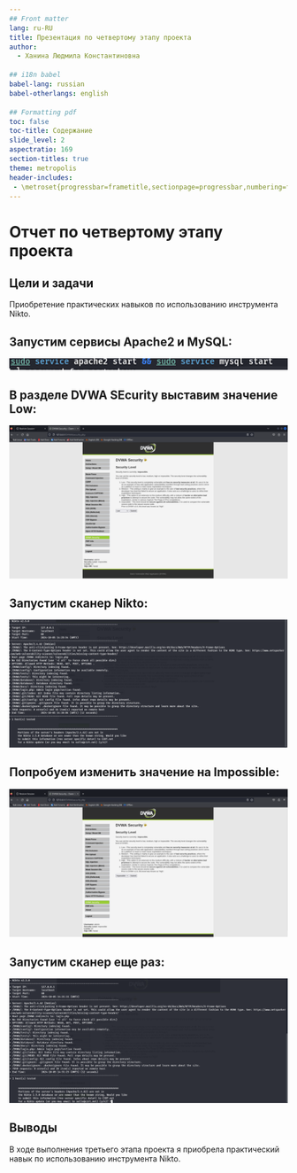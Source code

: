 ```yaml
---
## Front matter
lang: ru-RU
title: Презентация по четвертому этапу проекта
author:
  - Ханина Людмила Константиновна

## i18n babel
babel-lang: russian
babel-otherlangs: english

## Formatting pdf
toc: false
toc-title: Содержание
slide_level: 2
aspectratio: 169
section-titles: true
theme: metropolis
header-includes:
 - \metroset{progressbar=frametitle,sectionpage=progressbar,numbering=fraction}
---
```


#  Отчет по четвертому этапу проекта

## Цели и задачи

Приобретение практических навыков по использованию инструмента Nikto.

## Запустим сервисы Apache2 и MySQL:
![Запуск сервисов](images/1.png)

## В разделе DVWA SEcurity выставим значение Low:
![Замена значения](images/2.png)

## Запустим сканер Nikto:
![Запуск сканера](images/3.png)

## Попробуем изменить значение на Impossible:
![Замена значения](images/4.png)

## Запустим сканер еще раз:
![Повторный запуск канера](images/5.png)


## Выводы
В ходе выполнения третьего этапа проекта я приобрела практический навык по использованию инструмента Nikto.

